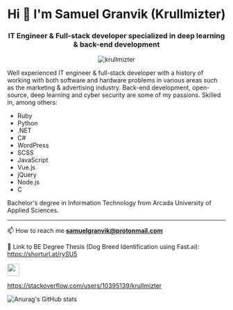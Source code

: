 <h1 align="center">Hi 👋 I'm Samuel Granvik (Krullmizter)</h1>
<h3 align="center">IT Engineer & Full-stack developer specialized in deep learning & back-end development</h3>
<p align="center"> <img src="https://komarev.com/ghpvc/?username=krullmizter&label=Profile%20views&color=0e75b6&style=flat" alt="krullmizter" /> </p>

<p>Well experienced IT engineer & full-stack developer with a history of working with both software and hardware problems in various areas such as the marketing & advertising industry. Back-end development, open-source, deep learning and cyber security are some of my passions. Skilled in, among others:
  
 - Ruby
 - Python
 - .NET
 - C#
 - WordPress
 - SCSS
 - JavaScript
 - Vue.js
 - jQuery
 - Node.js
 - C
  
Bachelor's degree in Information Technology from Arcada University of Applied Sciences.</p>

---

📫 How to reach me **samuelgranvik@protonmail.com**

📖 Link to BE Degree Thesis (Dog Breed Identification using Fast.ai): https://shorturl.at/rySU5

<img src="https://upload.wikimedia.org/wikipedia/commons/thumb/e/ef/Stack_Overflow_icon.svg/1024px-Stack_Overflow_icon.svg.png?20190716190036" width="28px" height="28px" style="vertical-align:bottom"> <p>https://stackoverflow.com/users/10395139/krullmizter</p>

![Anurag's GitHub stats](https://github-readme-stats.vercel.app/api?username=krullmizter&theme=cobalt2&show_icons=true)
